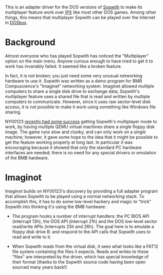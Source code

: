 
This is an adapter driver for the DOS versions of
[Sopwith](https://en.wikipedia.org/wiki/Sopwith\_%28video_game%29)
to make its multiplayer feature work over
[IPX](https://en.wikipedia.org/wiki/Internetwork_Packet_Exchange)
like most other DOS games. Among other things, this means that multiplayer
Sopwith can be played over the Internet in [DOSbox](https://www.dosbox.com/).

# Background

Almost everyone who has played Sopwith has noticed the "Multiplayer"
option on the main menu. Anyone curious enough to have tried to get it
to work has invariably failed. It seemed like a broken feature.

In fact, it is not broken; you just need some very unusual networking
hardware to use it. Sopwith was written as a demo program for BMB
Compuscience's "Imaginet" networking system. Imaginet allowed multiple
computers to share a single disk drive to exchange data; Sopwith's
multiplayer feature uses a shared file that is read and written by
multiple computers to communicate. However, since it uses raw
sector-level disk access, it is not possible to make it work using
something like Windows file sharing.

NY00123 [recently had some success](https://www.youtube.com/watch?v=HxEBEqbuIqI)
getting Sopwith's multiplayer mode to work, by having multiple QEMU
virtual machines share a single floppy disk image. The game runs slow
and clunky, and can only work on a single machine; however, it gave
some hope to the idea that it might be possible to get the feature
working properly at long last. In particular it was encouraging
because it showed that only the standard PC hardware interfaces
are needed; there is no need for any special drivers or emulation of
the BMB hardware.

# Imaginot

Imaginot builds on NY00123's discovery by providing a full adapter
program that allows Sopwith to be played using a normal networking
stack. To accomplish this, it has to do some low-level hackery and
magic to "trick" Sopwith into thinking it's using the BMB hardware:

* The program hooks a number of interrupt handlers: the PC BIOS API
  (interrupt 13h), the DOS API (interrupt 21h) and the DOS low-level
  sector read/write APIs (interrupts 25h and 26h). The goal here is to
  emulate a floppy disk drive B: and respond to the API calls that
  Sopwith uses to read and write to it.

* When Sopwith reads from the virtual disk, it sees what looks like a
  FAT12 file system containing the files it expects. Reads and writes
  to these "files" are interpreted by the driver, which has special
  knowledge of their format (thanks to the Sopwith source code having
  been open sourced many years back!)

